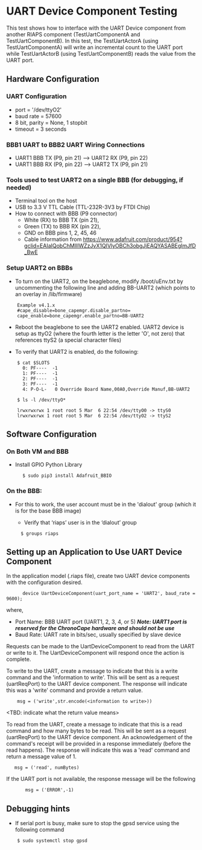# UART Device Component Testing

This test shows how to interface with the UART Device component from another RIAPS component (TestUartComponentA and TestUartComponentB).
In this test, the TestUartActorA (using TestUartComponentA) will write an incremental count to the UART port while TestUartActorB (using TestUartComponentB) reads the value from the UART port.  

## Hardware Configuration

### UART Configuration
* port = '/dev/ttyO2'
* baud rate = 57600
* 8 bit, parity = None, 1 stopbit   
* timeout = 3 seconds

### BBB1 UART to BBB2 UART Wiring Connections
* UART1 BBB TX (P9, pin 21) --> UART2 RX (P9, pin 22)
* UART1 BBB RX (P9, pin 22) --> UART2 TX (P9, pin 21)

### Tools used to test UART2 on a single BBB (for debugging, if needed)

  - Terminal tool on the host
  - USB to 3.3 V TTL Cable (TTL-232R-3V3 by FTDI Chip) 
  - How to connect with BBB (P9 connector) 
    - White (RX) to BBB TX (pin 21), 
    - Green (TX) to BBB RX (pin 22), 
    - GND on BBB pins 1, 2, 45, 46
    - Cable information from https://www.adafruit.com/product/954?gclid=EAIaIQobChMIlIWZzJvX1QIVlyOBCh3obgJjEAQYASABEgImJfD_BwE
 
 ### Setup UART2 on BBBs
 
* To turn on the UART2, on the beaglebone, modify /boot/uEnv.txt by uncommenting the following line and adding BB-UART2 
(which points to an overlay in /lib/firmware)

```
    Example v4.1.x
    #cape_disable=bone_capemgr.disable_partno=
    cape_enable=bone_capemgr.enable_partno=BB-UART2
```

* Reboot the beaglebone to see the UART2 enabled. UART2 device is setup as ttyO2 (where the fourth letter 
is the letter 'O', not zero) that references ttyS2 (a special character files)

* To verify that UART2 is enabled, do the following:

```
    $ cat $SLOTS
      0: PF----  -1 
      1: PF----  -1 
      2: PF----  -1 
      3: PF----  -1 
      4: P-O-L-   0 Override Board Name,00A0,Override Manuf,BB-UART2
```
``` 
    $ ls -l /dev/ttyO*

    lrwxrwxrwx 1 root root 5 Mar  6 22:54 /dev/ttyO0 -> ttyS0
    lrwxrwxrwx 1 root root 5 Mar  6 22:54 /dev/ttyO2 -> ttyS2
```

## Software Configuration

### On Both VM and BBB

* Install GPIO Python Library

```
      $ sudo pip3 install Adafruit_BBIO
```
 
### On the BBB:

* For this to work, the user account must be in the 'dialout' group (which it is for the base BBB image)
    * Verify that ‘riaps’ user is in the ‘dialout’ group
    
    ```
      $ groups riaps
    ```

## Setting up an Application to Use UART Device Component

In the application model (.riaps file), create two UART device components with the configuration desired.  

```
      device UartDeviceComponent(uart_port_name = 'UART2', baud_rate = 9600); 
```

where,
- Port Name: BBB UART port (UART1, 2, 3, 4, or 5)
  ***Note:  UART1 port is reserved for the ChronoCape hardware and should not be use***
- Baud Rate: UART rate in bits/sec, usually specified by slave device
  
Requests can be made to the UartDeviceComponent to read from the UART or write to it.  The UartDeviceComponent will respond once the action is complete.  

To write to the UART, create a message to indicate that this is a write command and the 'information to write'.  This will be sent as a request (uartReqPort) to the UART device component.  The response will indicate this was a 'write' command and provide a return value.

```
    msg = ('write',str.encode(<information to write>))
```
<TBD: indicate what the return value means>

To read from the UART, create a message to indicate that this is a read command and how many bytes to be read.  This will be sent as a request (uartReqPort) to the UART device component.  An acknowledgement of the command's receipt will be provided in a response immediately (before the read happens).  The response will indicate this was a 'read' command and return a message value of 1.

```
   msg = ('read', numBytes)
```
        
If the UART port is not available, the response message will be the following

```
       msg = ('ERROR',-1)
```

## Debugging hints

* If serial port is busy, make sure to stop the gpsd service using the following command
```
	$ sudo systemctl stop gpsd
```

